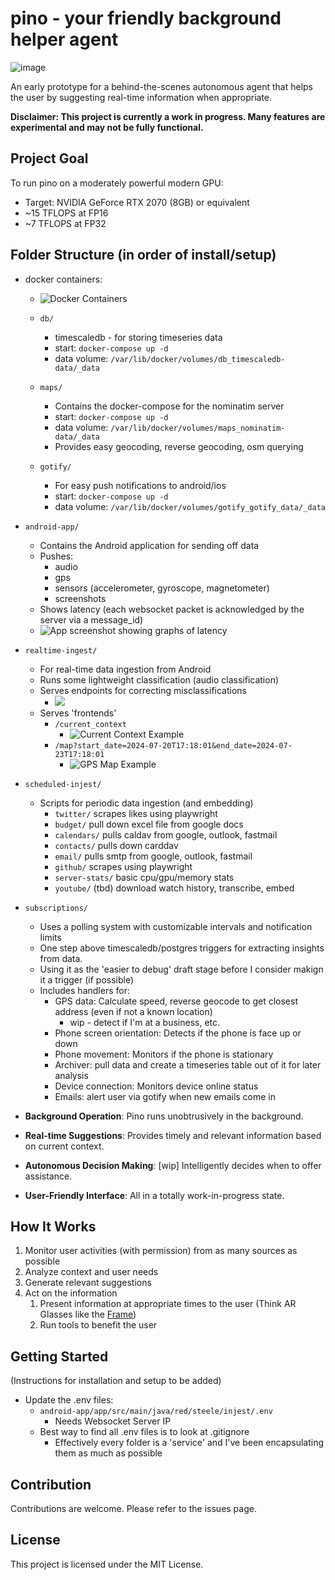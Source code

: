 # pino - your friendly background helper agent
![image](https://github.com/baocin/pino/assets/5463986/686825fe-1422-4693-a1f1-8ca19c9e4be1)

An early prototype for a behind-the-scenes autonomous agent that helps the user by suggesting real-time information when appropriate.

**Disclaimer: This project is currently a work in progress. Many features are experimental and may not be fully functional.**

## Project Goal

To run pino on a moderately powerful modern GPU:
- Target: NVIDIA GeForce RTX 2070 (8GB) or equivalent
- ~15 TFLOPS at FP16
- ~7 TFLOPS at FP32

## Folder Structure (in order of install/setup)
- docker containers:
  - ![Docker Containers](./readme_assets/ctop.png)
  - `db/`
    - timescaledb - for storing timeseries data
    - start: `docker-compose up -d`
    - data volume: `/var/lib/docker/volumes/db_timescaledb-data/_data`

  - `maps/`
    - Contains the docker-compose for the nominatim server
    - start: `docker-compose up -d`
    - data volume: `/var/lib/docker/volumes/maps_nominatim-data/_data`
    - Provides easy geocoding, reverse geocoding, osm querying

  - `gotify/`
    - For easy push notifications to android/ios
    - start: `docker-compose up -d`
    - data volume: `/var/lib/docker/volumes/gotify_gotify_data/_data`

- `android-app/`
  - Contains the Android application for sending off data
  - Pushes:
    - audio
    - gps
    - sensors (accelerometer, gyroscope, magnetometer)
    - screenshots
  - Shows latency (each websocket packet is acknowledged by the server via a message_id)
  - ![App screenshot showing graphs of latency](./readme_assets/app.png)

- `realtime-ingest/`
  - For real-time data ingestion from Android
  - Runs some lightweight classification (audio classification)
  - Serves endpoints for correcting misclassifications
    - ![](./readme_assets/label_detection.png)
  - Serves 'frontends'
    - `/current_context`
      - ![Current Context Example](./readme_assets/current_context.png)
    - `/map?start_date=2024-07-20T17:18:01&end_date=2024-07-23T17:18:01`
      - ![GPS Map Example](./readme_assets/gps-map.png) 

- `scheduled-injest/`
  - Scripts for periodic data ingestion (and embedding)
    - `twitter/`   scrapes likes using playwright
    - `budget/`    pull down excel file from google docs
    - `calendars/` pulls caldav from google, outlook, fastmail
    - `contacts/`  pulls down carddav
    - `email/`     pulls smtp from google, outlook, fastmail
    - `github/`    scrapes using playwright
    - `server-stats/` basic cpu/gpu/memory stats
    - `youtube/`  (tbd) download watch history, transcribe, embed

- `subscriptions/`
  - Uses a polling system with customizable intervals and notification limits
  - One step above timescaledb/postgres triggers for extracting insights from data.
  - Using it as the 'easier to debug' draft stage before I consider makign it a trigger (if possible)
  - Includes handlers for:
    - GPS data: Calculate speed, reverse geocode to get closest address (even if not a known location)
      - wip - detect if I'm at a business, etc.
    - Phone screen orientation: Detects if the phone is face up or down
    - Phone movement: Monitors if the phone is stationary
    - Archiver: pull data and create a timeseries table out of it for later analysis
    - Device connection: Monitors device online status
    - Emails: alert user via gotify when new emails come in

- **Background Operation**: Pino runs unobtrusively in the background.
- **Real-time Suggestions**: Provides timely and relevant information based on current context.
- **Autonomous Decision Making**: [wip] Intelligently decides when to offer assistance.
- **User-Friendly Interface**: All in a totally work-in-progress state.

## How It Works

1. Monitor user activities (with permission) from as many sources as possible
2. Analyze context and user needs
3. Generate relevant suggestions
4. Act on the information
   1. Present information at appropriate times to the user (Think AR Glasses like the [Frame](https://brilliant.xyz/products/frame))
   2. Run tools to benefit the user

## Getting Started

(Instructions for installation and setup to be added)

- Update the .env files:
  - `android-app/app/src/main/java/red/steele/injest/.env`
    - Needs Websocket Server IP
  - Best way to find all .env files is to look at .gitignore
    - Effectively every folder is a 'service' and I've been encapsulating them as much as possible

## Contribution

Contributions are welcome. Please refer to the issues page.

## License

This project is licensed under the MIT License. 
